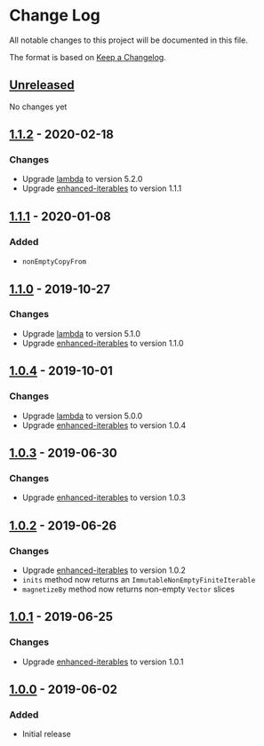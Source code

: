 # Change Log
All notable changes to this project will be documented in this file.

The format is based on [Keep a Changelog](http://keepachangelog.com/).

## [Unreleased]
No changes yet

## [1.1.2] - 2020-02-18
### Changes
- Upgrade [lambda](https://github.com/palatable/lambda) to version 5.2.0
- Upgrade [enhanced-iterables](https://github.com/kschuetz/enhanced-iterables) to version 1.1.1

## [1.1.1] - 2020-01-08
### Added
- `nonEmptyCopyFrom`

## [1.1.0] - 2019-10-27
### Changes
- Upgrade [lambda](https://github.com/palatable/lambda) to version 5.1.0
- Upgrade [enhanced-iterables](https://github.com/kschuetz/enhanced-iterables) to version 1.1.0

## [1.0.4] - 2019-10-01
### Changes
- Upgrade [lambda](https://github.com/palatable/lambda) to version 5.0.0
- Upgrade [enhanced-iterables](https://github.com/kschuetz/enhanced-iterables) to version 1.0.4

## [1.0.3] - 2019-06-30
### Changes
- Upgrade [enhanced-iterables](https://github.com/kschuetz/enhanced-iterables) to version 1.0.3

## [1.0.2] - 2019-06-26
### Changes
- Upgrade [enhanced-iterables](https://github.com/kschuetz/enhanced-iterables) to version 1.0.2
- `inits` method now returns an `ImmutableNonEmptyFiniteIterable`
- `magnetizeBy` method now returns non-empty `Vector` slices

## [1.0.1] - 2019-06-25
### Changes
- Upgrade [enhanced-iterables](https://github.com/kschuetz/enhanced-iterables) to version 1.0.1

## [1.0.0] - 2019-06-02
### Added
- Initial release

[Unreleased]: https://github.com/kschuetz/collection-views/compare/collection-views-1.1.2...HEAD
[1.1.2]: https://github.com/kschuetz/collection-views/compare/collection-views-1.1.1...collection-views-1.1.2
[1.1.1]: https://github.com/kschuetz/collection-views/compare/collection-views-1.1.0...collection-views-1.1.1
[1.1.0]: https://github.com/kschuetz/collection-views/compare/collection-views-1.0.4...collection-views-1.1.0
[1.0.4]: https://github.com/kschuetz/collection-views/compare/collection-views-1.0.3...collection-views-1.0.4
[1.0.3]: https://github.com/kschuetz/collection-views/compare/collection-views-1.0.2...collection-views-1.0.3
[1.0.2]: https://github.com/kschuetz/collection-views/compare/collection-views-1.0.1...collection-views-1.0.2
[1.0.1]: https://github.com/kschuetz/collection-views/compare/collection-views-1.0.0...collection-views-1.0.1
[1.0.0]: https://github.com/kschuetz/collection-views/commits/collection-views-1.0.0
